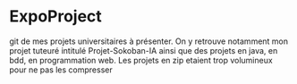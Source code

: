 # ExpoProject
 git de mes projets universitaires à présenter.
On y retrouve notamment mon projet tuteuré intitulé Projet-Sokoban-IA ainsi que des projets en java, en bdd, en programmation web.
Les projets en zip etaient trop volumineux pour ne pas les compresser
